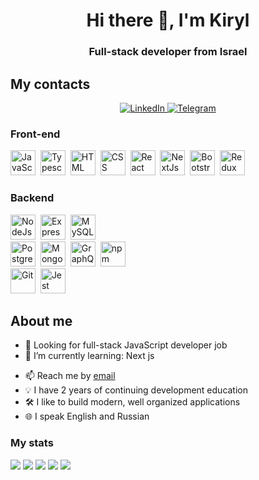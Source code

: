 

<div id="header" align="center">
	<h1> Hi there 👋, I'm Kiryl</h1>
	<h3> Full-stack developer from Israel</h3>
</div>



## My contacts
<div id="social_media" align="center">
	<a href="https://www.linkedin.com/in/kirylsavich/">
		<img src="https://img.shields.io/badge/LinkedIn-blue?style=for-the-badge&logo=linkedin&logoColor=white" alt="LinkedIn"/>
	</a>
	<a href="https://t.me/immimp">
		<img src="https://img.shields.io/badge/Telegram-blue?style=for-the-badge&logo=telegram&logoColor=white" alt="Telegram"/>
	</a>
</div>

### Front-end
<img src="https://cdn.jsdelivr.net/gh/devicons/devicon/icons/javascript/javascript-original.svg" title="JavaScript" width="40" height="40"/>&nbsp;
<img src="https://cdn.jsdelivr.net/gh/devicons/devicon/icons/typescript/typescript-original.svg"  title="Typescript" width="40" height="40"/>&nbsp;
<img src="https://cdn.jsdelivr.net/gh/devicons/devicon/icons/html5/html5-original.svg" title="HTML" width="40" height="40"/>&nbsp;
<img src="https://cdn.jsdelivr.net/gh/devicons/devicon/icons/css3/css3-original.svg" title="CSS" width="40" height="40"/>&nbsp;
<img src="https://cdn.jsdelivr.net/gh/devicons/devicon/icons/react/react-original.svg" title="React" width="40" height="40"/>&nbsp;
<img src="https://cdn.jsdelivr.net/gh/devicons/devicon/icons/nextjs/nextjs-original-wordmark.svg"  title="NextJs" width="40" height="40"/>&nbsp;
<img src="https://cdn.jsdelivr.net/gh/devicons/devicon/icons/bootstrap/bootstrap-plain.svg" title="Bootstrap" width="40" height="40"/>&nbsp;
<img src="https://cdn.jsdelivr.net/gh/devicons/devicon/icons/redux/redux-original.svg"  title="Redux" width="40" height="40"/>&nbsp;	
### Backend
<img src="https://cdn.jsdelivr.net/gh/devicons/devicon/icons/nodejs/nodejs-original.svg" title="NodeJs" width="40" height="40"/>&nbsp;
<img src="https://cdn.jsdelivr.net/gh/devicons/devicon/icons/express/express-original.svg" title="Express" width="40" height="40"/>&nbsp;
<img src="https://cdn.jsdelivr.net/gh/devicons/devicon/icons/mysql/mysql-original-wordmark.svg" title="MySQL" width="40" height="40" />&nbsp;	
<img src="https://cdn.jsdelivr.net/gh/devicons/devicon/icons/postgresql/postgresql-original.svg" title="PostgresSQL" width="40" height="40"/>&nbsp;
<img src="https://cdn.jsdelivr.net/gh/devicons/devicon/icons/mongodb/mongodb-plain-wordmark.svg"  title="MongoDB" width="40" height="40"/>&nbsp;
<img src="https://cdn.jsdelivr.net/gh/devicons/devicon/icons/graphql/graphql-plain.svg"  title="GraphQL" width="40" height="40"/>&nbsp;
<img src="https://cdn.jsdelivr.net/gh/devicons/devicon/icons/npm/npm-original-wordmark.svg" title="npm" width="40" height="40"/>&nbsp;                    
<img src="https://cdn.jsdelivr.net/gh/devicons/devicon/icons/git/git-plain.svg" title="Git" width="40" height="40"/>&nbsp;
<img src="https://cdn.jsdelivr.net/gh/devicons/devicon/icons/jest/jest-plain.svg" title="Jest" width="40" height="40" />&nbsp;	   

## About me
- 🔭 Looking for full-stack JavaScript developer job
- 🌱 I’m currently learning: Next js
<!-- - 📄 Know about my experiences [CV](cv-link) -->
- 📫 Reach me by [email](mailto:kirillsavich90@gmail.com)
- 💡 I have 2 years of continuing development education
- 🛠 I like to build modern, well organized applications
- 🌐 I speak English and Russian

### My stats

![](http://github-profile-summary-cards.vercel.app/api/cards/profile-details?username=ImmIm&theme=discord_old_blurple)
![](http://github-profile-summary-cards.vercel.app/api/cards/repos-per-language?username=ImmIm&theme=discord_old_blurple)
![](http://github-profile-summary-cards.vercel.app/api/cards/most-commit-language?username=ImmIm&theme=discord_old_blurple)
![](http://github-profile-summary-cards.vercel.app/api/cards/stats?username=ImmIm&theme=discord_old_blurple)
![](http://github-profile-summary-cards.vercel.app/api/cards/productive-time?username=ImmIm&theme=discord_old_blurple&utcOffset=8)



